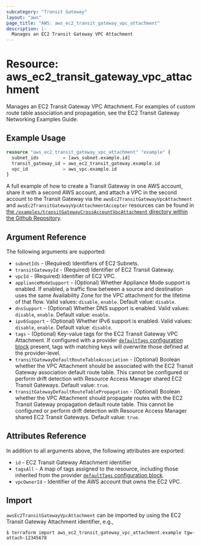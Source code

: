 ```yaml
---
subcategory: "Transit Gateway"
layout: "aws"
page_title: "AWS: aws_ec2_transit_gateway_vpc_attachment"
description: |-
  Manages an EC2 Transit Gateway VPC Attachment
---
```


# Resource: aws_ec2_transit_gateway_vpc_attachment

Manages an EC2 Transit Gateway VPC Attachment. For examples of custom route table association and propagation, see the EC2 Transit Gateway Networking Examples Guide.

## Example Usage

```terraform
resource "aws_ec2_transit_gateway_vpc_attachment" "example" {
  subnet_ids         = [aws_subnet.example.id]
  transit_gateway_id = aws_ec2_transit_gateway.example.id
  vpc_id             = aws_vpc.example.id
}
```

A full example of how to create a Transit Gateway in one AWS account, share it with a second AWS account, and attach a VPC in the second account to the Transit Gateway via the `awsEc2TransitGatewayVpcAttachment` and `awsEc2TransitGatewayVpcAttachmentAccepter` resources can be found in [the `/examples/transitGatewayCrossAccountVpcAttachment` directory within the Github Repository](https://github.com/hashicorp/terraform-provider-aws/tree/main/examples/transit-gateway-cross-account-vpc-attachment).

## Argument Reference

The following arguments are supported:

* `subnetIds` - (Required) Identifiers of EC2 Subnets.
* `transitGatewayId` - (Required) Identifier of EC2 Transit Gateway.
* `vpcId` - (Required) Identifier of EC2 VPC.
* `applianceModeSupport` - (Optional) Whether Appliance Mode support is enabled. If enabled, a traffic flow between a source and destination uses the same Availability Zone for the VPC attachment for the lifetime of that flow. Valid values: `disable`, `enable`. Default value: `disable`.
* `dnsSupport` - (Optional) Whether DNS support is enabled. Valid values: `disable`, `enable`. Default value: `enable`.
* `ipv6Support` - (Optional) Whether IPv6 support is enabled. Valid values: `disable`, `enable`. Default value: `disable`.
* `tags` - (Optional) Key-value tags for the EC2 Transit Gateway VPC Attachment. If configured with a provider [`defaultTags` configuration block](https://registry.terraform.io/providers/hashicorp/aws/latest/docs#default_tags-configuration-block) present, tags with matching keys will overwrite those defined at the provider-level.
* `transitGatewayDefaultRouteTableAssociation` - (Optional) Boolean whether the VPC Attachment should be associated with the EC2 Transit Gateway association default route table. This cannot be configured or perform drift detection with Resource Access Manager shared EC2 Transit Gateways. Default value: `true`.
* `transitGatewayDefaultRouteTablePropagation` - (Optional) Boolean whether the VPC Attachment should propagate routes with the EC2 Transit Gateway propagation default route table. This cannot be configured or perform drift detection with Resource Access Manager shared EC2 Transit Gateways. Default value: `true`.

## Attributes Reference

In addition to all arguments above, the following attributes are exported:

* `id` - EC2 Transit Gateway Attachment identifier
* `tagsAll` - A map of tags assigned to the resource, including those inherited from the provider [`defaultTags` configuration block](https://registry.terraform.io/providers/hashicorp/aws/latest/docs#default_tags-configuration-block).
* `vpcOwnerId` - Identifier of the AWS account that owns the EC2 VPC.

## Import

`awsEc2TransitGatewayVpcAttachment` can be imported by using the EC2 Transit Gateway Attachment identifier, e.g.,

```
$ terraform import aws_ec2_transit_gateway_vpc_attachment.example tgw-attach-12345678
```

<!-- cache-key: cdktf-0.17.0-pre.15 input-542104b0b8b14cf70d217cb89d2940711fa38ea1e89aed4d0f46c3315423c656 -->
